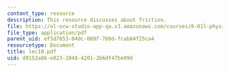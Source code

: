 ```yaml
---
content_type: resource
description: This resource discusses about friction.
file: https://ol-ocw-studio-app-qa.s3.amazonaws.com/courses/8-01l-physics-i-classical-mechanics-fall-2005/d9152a86e823284842012b6df47be99d_lec10.pdf
file_type: application/pdf
parent_uid: ef5d7853-04dc-089f-760d-fcab84f25ca4
resourcetype: Document
title: lec10.pdf
uid: d9152a86-e823-2848-4201-2b6df47be99d
---
```

